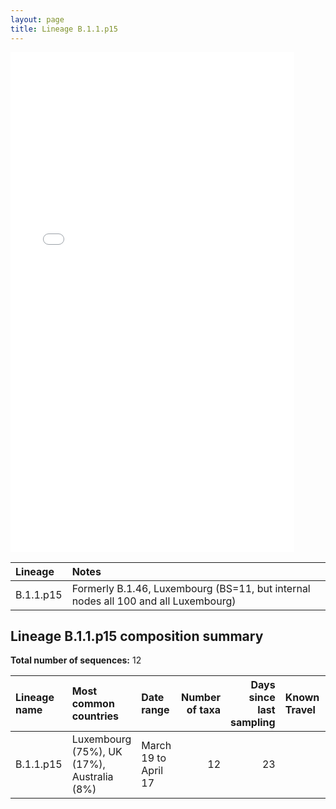 ```yaml
---
layout: page
title: Lineage B.1.1.p15
---
```




<embed src="../assets/images/B.1.1.p15.pdf" type="application/pdf" width="90%" height="800px" />


| Lineage | Notes |
|:-----|:-----|
| B.1.1.p15 | Formerly B.1.46, Luxembourg (BS=11, but internal nodes all 100 and all Luxembourg) |

<h2>Lineage B.1.1.p15 composition summary </h2>

<strong>Total number of sequences:</strong> 12

| Lineage name | Most common countries | Date range | Number of taxa |  Days since last sampling | Known Travel | Recall value |
|:-----|:-----|:-------|-------:|-------:|:---------|--------:|
| B.1.1.p15 | Luxembourg (75%), UK (17%), Australia (8%) | March 19 to April 17 | 12 | 23 |  | 52.17 |

